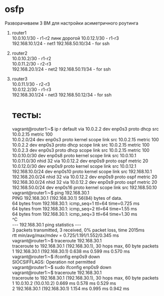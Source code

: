 # osfp

Разворачиваем 3 ВМ для настройки асиметричного роутинга  

1. router1  
   10.0.10.1/30 - r1-r2  линк дорогой
   10.0.12.1/30 - r1-r3  
   192.168.10.1/24 - net1
   192.168.50.10/34 - for ssh

2. router2  
   10.0.10.2/30 - r1-r2  
   10.0.11.2/30 - r2-r3  
   192.168.20.1/24 - net2
   192.168.50.11/34 - for ssh

3. router3  
   10.0.11.1/30 - r2-r3  
   10.0.12.2/30 - r1-r3  
   192.168.30.1/24 - net3
   192.168.50.12/34 - for ssh



   # тесты:  
   vagrant@router1:~$ ip r
default via 10.0.2.2 dev enp0s3 proto dhcp src 10.0.2.15 metric 100   
10.0.2.0/24 dev enp0s3 proto kernel scope link src 10.0.2.15 metric 100   
10.0.2.2 dev enp0s3 proto dhcp scope link src 10.0.2.15 metric 100   
10.0.2.3 dev enp0s3 proto dhcp scope link src 10.0.2.15 metric 100   
10.0.10.0/30 dev enp0s8 proto kernel scope link src 10.0.10.1   
10.0.11.0/30 nhid 32 via 10.0.12.2 dev enp0s9 proto ospf metric 20   
10.0.12.0/30 dev enp0s9 proto kernel scope link src 10.0.12.1   
192.168.10.0/24 dev enp0s10 proto kernel scope link src 192.168.10.1   
192.168.20.0/24 nhid 32 via 10.0.12.2 dev enp0s9 proto ospf metric 20   
192.168.30.0/24 nhid 32 via 10.0.12.2 dev enp0s9 proto ospf metric 20   
192.168.50.0/24 dev enp0s16 proto kernel scope link src 192.168.50.10   
vagrant@router1:~$ ping 192.168.30.1  
PING 192.168.30.1 (192.168.30.1) 56(84) bytes of data.  
64 bytes from 192.168.30.1: icmp_seq=1 ttl=64 time=0.725 ms  
64 bytes from 192.168.30.1: icmp_seq=2 ttl=64 time=1.55 ms  
64 bytes from 192.168.30.1: icmp_seq=3 ttl=64 time=1.30 ms  
^C  
--- 192.168.30.1 ping statistics ---  
3 packets transmitted, 3 received, 0% packet loss, time 2015ms  
rtt min/avg/max/mdev = 0.725/1.191/1.552/0.345 ms  
vagrant@router1:~$ traceroute 192.168.30.1  
traceroute to 192.168.30.1 (192.168.30.1), 30 hops max, 60 byte packets  
 1  192.168.30.1 (192.168.30.1)  0.638 ms  0.599 ms  0.570 ms  
vagrant@router1:~$ ifconfig enp0s9 down  
SIOCSIFFLAGS: Operation not permitted  
vagrant@router1:~$ sudo ifconfig enp0s9 down  
vagrant@router1:~$ traceroute 192.168.30.1  
traceroute to 192.168.30.1 (192.168.30.1), 30 hops max, 60 byte packets  
 1  10.0.10.2 (10.0.10.2)  0.669 ms  0.578 ms  0.529 ms  
 2  192.168.30.1 (192.168.30.1)  1.154 ms  0.995 ms  0.942 ms  
